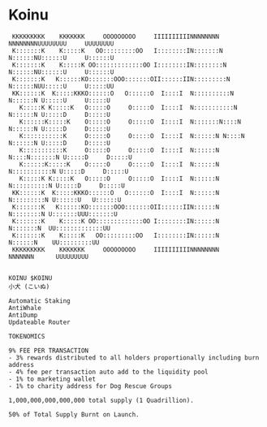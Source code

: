 # Koinu

 
     KKKKKKKKK    KKKKKKK     OOOOOOOOO     IIIIIIIIIINNNNNNNN        NNNNNNNNUUUUUUUU     UUUUUUUU     
     K:::::::K    K:::::K   OO:::::::::OO   I::::::::IN:::::::N       N::::::NU::::::U     U::::::U     
     K:::::::K    K:::::K OO:::::::::::::OO I::::::::IN::::::::N      N::::::NU::::::U     U::::::U     
     K:::::::K   K::::::KO:::::::OOO:::::::OII::::::IIN:::::::::N     N::::::NUU:::::U     U:::::UU     
     KK::::::K  K:::::KKKO::::::O   O::::::O  I::::I  N::::::::::N    N::::::N U:::::U     U:::::U      
       K:::::K K:::::K   O:::::O     O:::::O  I::::I  N:::::::::::N   N::::::N U:::::D     D:::::U      
       K::::::K:::::K    O:::::O     O:::::O  I::::I  N:::::::N::::N  N::::::N U:::::D     D:::::U      
       K:::::::::::K     O:::::O     O:::::O  I::::I  N::::::N N::::N N::::::N U:::::D     D:::::U      
       K:::::::::::K     O:::::O     O:::::O  I::::I  N::::::N  N::::N:::::::N U:::::D     D:::::U      
       K::::::K:::::K    O:::::O     O:::::O  I::::I  N::::::N   N:::::::::::N U:::::D     D:::::U      
       K:::::K K:::::K   O:::::O     O:::::O  I::::I  N::::::N    N::::::::::N U:::::D     D:::::U      
     KK::::::K  K:::::KKKO::::::O   O::::::O  I::::I  N::::::N     N:::::::::N U::::::U   U::::::U      
     K:::::::K   K::::::KO:::::::OOO:::::::OII::::::IIN::::::N      N::::::::N U:::::::UUU:::::::U      
     K:::::::K    K:::::K OO:::::::::::::OO I::::::::IN::::::N       N:::::::N  UU:::::::::::::UU       
     K:::::::K    K:::::K   OO:::::::::OO   I::::::::IN::::::N        N::::::N    UU:::::::::UU         
     KKKKKKKKK    KKKKKKK     OOOOOOOOO     IIIIIIIIIINNNNNNNN         NNNNNNN      UUUUUUUUU           

  
    KOINU $KOINU
    小犬 (こいぬ)
    
    Automatic Staking
    AntiWhale
    AntiDump
    Updateable Router
    
    TOKENOMICS 
    
    9% FEE PER TRANSACTION
    - 3% rewards distributed to all holders proportionally including burn address
    - 4% fee per transaction auto add to the liquidity pool
    - 1% to marketing wallet
    - 1% to charity address for Dog Rescue Groups

    1,000,000,000,000,000 total supply (1 Quadrillion).
    
    50% of Total Supply Burnt on Launch.
